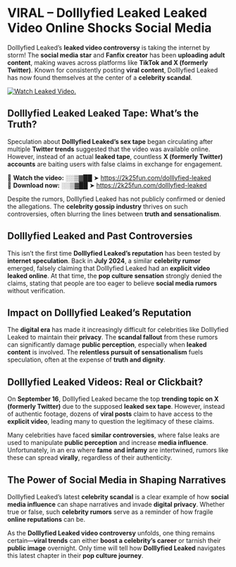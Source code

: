 # VIRAL – Dolllyfied Leaked Leaked Video Online Shocks Social Media 

Dolllyfied Leaked’s **leaked video controversy** is taking the internet by storm! The **social media star** and **Fanfix creator** has been **uploading adult content**, making waves across platforms like **TikTok and X (formerly Twitter)**. Known for consistently posting **viral content**, Dolllyfied Leaked has now found themselves at the center of a **celebrity scandal**.  

[![Watch Leaked Video.](https://miro.medium.com/v2/resize:fit:828/format:webp/1*cilzJN44JGOrTw9NJCrNHA.gif "Watch Leaked Video")](https://2k25fun.com/dolllyfied-leaked)

## **Dolllyfied Leaked Leaked Tape: What’s the Truth?**  
Speculation about **Dolllyfied Leaked’s sex tape** began circulating after multiple **Twitter trends** suggested that the video was available online. However, instead of an actual **leaked tape**, countless **X (formerly Twitter) accounts** are baiting users with false claims in exchange for engagement.  

🔹 **Watch the video:** ░░▒▓██ ➤ https://2k25fun.com/dolllyfied-leaked  
🔹 **Download now:** ░░▒▓██ ➤ https://2k25fun.com/dolllyfied-leaked  

Despite the rumors, Dolllyfied Leaked has not publicly confirmed or denied the allegations. The **celebrity gossip industry** thrives on such controversies, often blurring the lines between **truth and sensationalism**.  

## **Dolllyfied Leaked and Past Controversies**  
This isn’t the first time **Dolllyfied Leaked’s reputation** has been tested by **internet speculation**. Back in **July 2024**, a similar **celebrity rumor** emerged, falsely claiming that Dolllyfied Leaked had an **explicit video leaked online**. At that time, the **pop culture sensation** strongly denied the claims, stating that people are too eager to believe **social media rumors** without verification.  

## **Impact on Dolllyfied Leaked’s Reputation**  
The **digital era** has made it increasingly difficult for celebrities like Dolllyfied Leaked to maintain their **privacy**. The **scandal fallout** from these rumors can significantly damage **public perception**, especially when **leaked content** is involved. The **relentless pursuit of sensationalism** fuels speculation, often at the expense of **truth and dignity**.  

## **Dolllyfied Leaked Videos: Real or Clickbait?**  
On **September 16**, Dolllyfied Leaked became the top **trending topic on X (formerly Twitter)** due to the supposed **leaked sex tape**. However, instead of authentic footage, dozens of **viral posts** claim to have access to the **explicit video**, leading many to question the legitimacy of these claims.  

Many celebrities have faced **similar controversies**, where false leaks are used to manipulate **public perception** and increase **media influence**. Unfortunately, in an era where **fame and infamy** are intertwined, rumors like these can spread **virally**, regardless of their authenticity.  

## **The Power of Social Media in Shaping Narratives**  
Dolllyfied Leaked’s latest **celebrity scandal** is a clear example of how **social media influence** can shape narratives and invade **digital privacy**. Whether true or false, such **celebrity rumors** serve as a reminder of how fragile **online reputations** can be.  

As the **Dolllyfied Leaked video controversy** unfolds, one thing remains certain—**viral trends** can either **boost a celebrity’s career** or tarnish their **public image** overnight. Only time will tell how **Dolllyfied Leaked** navigates this latest chapter in their **pop culture journey**. 